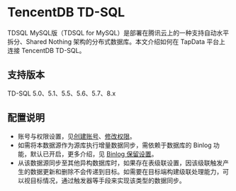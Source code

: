 # TencentDB TD-SQL

TDSQL MySQL版（TDSQL for MySQL）是部署在腾讯云上的一种支持自动水平拆分、Shared Nothing 架构的分布式数据库。本文介绍如何在 TapData 平台上连接 TencentDB TD-SQL。

## 支持版本

TD-SQL 5.0、5.1、5.5、5.6、5.7、8.x

## 配置说明

* 账号与权限设置，见[创建账号](https://cloud.tencent.com/document/product/557/82992)、[修改权限](https://cloud.tencent.com/document/product/557/82993)。
* 如需将本数据源作为源库执行增量数据同步，需依赖于数据库的 Binlog 功能，默认已开启，更多介绍，见 [Binlog 保留设置](https://cloud.tencent.com/document/product/236/53513)。
* 从该数据源同步至其他异构数据库时，如果存在表级联设置，因该级联触发产生的数据更新和删除不会传递到目标。如需要在目标端构建级联处理能力，可以视目标情况，通过触发器等手段来实现该类型的数据同步。